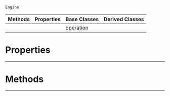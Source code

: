  `Engine`

|Methods|Properties|Base Classes|Derived Classes|
|---|---|---|---|
| | |[operation](https://plasmaengine.github.io/PlasmaDocs/Plasma1/C++/code_reference/class_reference/operation.md)| |


 #  Properties


---  
 #  Methods


---  
 

 